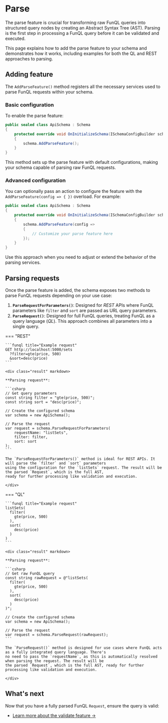 ﻿# Parse

The parse feature is crucial for transforming raw FunQL queries into structured query nodes by creating an Abstract 
Syntax Tree (AST). Parsing is the first step in processing a FunQL query before it can be validated and executed. 

This page explains how to add the parse feature to your schema and demonstrates how it works, including examples for
both the QL and REST approaches to parsing.

## Adding feature

The `AddParseFeature()` method registers all the necessary services used to parse FunQL requests within your schema.

### Basic configuration

To enable the parse feature:

```csharp
public sealed class ApiSchema : Schema
{
    protected override void OnInitializeSchema(ISchemaConfigBuilder schema)
    {
        schema.AddParseFeature();
    }
}
```

This method sets up the parse feature with default configurations, making your schema capable of parsing raw FunQL 
requests.

### Advanced configuration

You can optionally pass an action to configure the feature with the `AddParseFeature(config => { })` overload. For 
example:

```csharp
public sealed class ApiSchema : Schema
{
    protected override void OnInitializeSchema(ISchemaConfigBuilder schema)
    {
        schema.AddParseFeature(config =>
        {
            // Customize your parse feature here
        });
    }
}
```

Use this approach when you need to adjust or extend the behavior of the parsing services.

## Parsing requests

Once the parse feature is added, the schema exposes two methods to parse FunQL requests depending on your use case:

1. **`ParseRequestForParameters()`**: Designed for _REST_ APIs where FunQL parameters like `filter` and `sort` are
   passed as URL query parameters.
2. **`ParseRequest()`**: Designed for full FunQL queries, treating FunQL as a query language (_QL_). This approach
   combines all parameters into a single query.

=== "REST"

    ```funql title="Example request"
    GET http://localhost:5000/sets
      ?filter=gte(price, 500)
      &sort=desc(price)
    ```

    <div class="result" markdown>

    **Parsing request**:

    ```csharp
    // Get query parameters
    const string filter = "gte(price, 500)";
    const string sort = "desc(price)";

    // Create the configured schema
    var schema = new ApiSchema();

    // Parse the request
    var request = schema.ParseRequestForParameters(
        requestName: "listSets", 
        filter: filter, 
        sort: sort
    );
    ```

    The `ParseRequestForParameters()` method is ideal for REST APIs. It will parse the `filter` and `sort` parameters 
    using the configuration for the `listSets` request. The result will be the parsed `Request`, which is the full AST, 
    ready for further processing like validation and execution.
    
    </div>

=== "QL"

    ```funql title="Example request"
    listSets(
      filter(
        gte(price, 500)
      ),
      sort(
        desc(price)
      )
    )
    ```

    <div class="result" markdown>

    **Parsing request**:

    ```csharp
    // Get raw FunQL query
    const string rawRequest = @"listSets(
      filter(
        gte(price, 500)
      ),
      sort(
        desc(price)
      )
    )";

    // Create the configured schema
    var schema = new ApiSchema();

    // Parse the request
    var request = schema.ParseRequest(rawRequest);
    ```

    The `ParseRequest()` method is designed for use cases where FunQL acts as a fully integrated query language. There's 
    no need to pass the `requestName`, as this is automatically resolved when parsing the request. The result will be 
    the parsed `Request`, which is the full AST, ready for further processing like validation and execution.
    
    </div>

## What's next

Now that you have a fully parsed FunQL `Request`, ensure the query is valid:

- [Learn more about the validate feature →](validate.md)